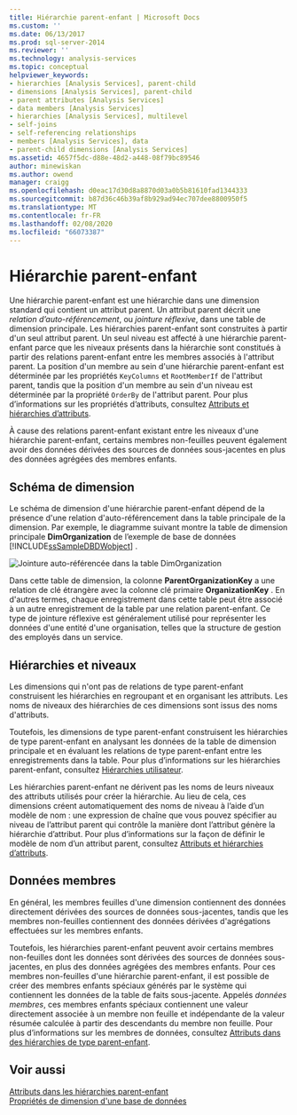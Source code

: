```yaml
---
title: Hiérarchie parent-enfant | Microsoft Docs
ms.custom: ''
ms.date: 06/13/2017
ms.prod: sql-server-2014
ms.reviewer: ''
ms.technology: analysis-services
ms.topic: conceptual
helpviewer_keywords:
- hierarchies [Analysis Services], parent-child
- dimensions [Analysis Services], parent-child
- parent attributes [Analysis Services]
- data members [Analysis Services]
- hierarchies [Analysis Services], multilevel
- self-joins
- self-referencing relationships
- members [Analysis Services], data
- parent-child dimensions [Analysis Services]
ms.assetid: 4657f5dc-d88e-48d2-a448-08f79bc89546
author: minewiskan
ms.author: owend
manager: craigg
ms.openlocfilehash: d0eac17d30d8a8870d03a0b5b81610fad1344333
ms.sourcegitcommit: b87d36c46b39af8b929ad94ec707dee8800950f5
ms.translationtype: MT
ms.contentlocale: fr-FR
ms.lasthandoff: 02/08/2020
ms.locfileid: "66073387"
---
```

# <a name="parent-child-hierarchy"></a>Hiérarchie parent-enfant
  Une hiérarchie parent-enfant est une hiérarchie dans une dimension standard qui contient un attribut parent. Un attribut parent décrit une *relation d’auto-référencement*, ou *jointure réflexive*, dans une table de dimension principale. Les hiérarchies parent-enfant sont construites à partir d'un seul attribut parent. Un seul niveau est affecté à une hiérarchie parent-enfant parce que les niveaux présents dans la hiérarchie sont constitués à partir des relations parent-enfant entre les membres associés à l'attribut parent. La position d'un membre au sein d'une hiérarchie parent-enfant est déterminée par les propriétés `KeyColumns` et `RootMemberIf` de l'attribut parent, tandis que la position d'un membre au sein d'un niveau est déterminée par la propriété `OrderBy` de l'attribut parent. Pour plus d’informations sur les propriétés d’attributs, consultez [Attributs et hiérarchies d’attributs](../multidimensional-models-olap-logical-dimension-objects/attributes-and-attribute-hierarchies.md).  
  
 À cause des relations parent-enfant existant entre les niveaux d'une hiérarchie parent-enfant, certains membres non-feuilles peuvent également avoir des données dérivées des sources de données sous-jacentes en plus des données agrégées des membres enfants.  
  
## <a name="dimension-schema"></a>Schéma de dimension  
 Le schéma de dimension d'une hiérarchie parent-enfant dépend de la présence d'une relation d'auto-référencement dans la table principale de la dimension. Par exemple, le diagramme suivant montre la table de dimension principale **DimOrganization** de l’exemple de base de données [!INCLUDE[ssSampleDBDWobject](../../includes/sssampledbdwobject-md.md)] .  
  
 ![Jointure auto-référencée dans la table DimOrganization](../dev-guide/media/dimorganization.gif "Jointure auto-référencée dans la table DimOrganization")  
  
 Dans cette table de dimension, la colonne **ParentOrganizationKey** a une relation de clé étrangère avec la colonne clé primaire **OrganizationKey** . En d'autres termes, chaque enregistrement dans cette table peut être associé à un autre enregistrement de la table par une relation parent-enfant. Ce type de jointure réflexive est généralement utilisé pour représenter les données d'une entité d'une organisation, telles que la structure de gestion des employés dans un service.  
  
## <a name="hierarchies-and-levels"></a>Hiérarchies et niveaux  
 Les dimensions qui n'ont pas de relations de type parent-enfant construisent les hiérarchies en regroupant et en organisant les attributs. Les noms de niveaux des hiérarchies de ces dimensions sont issus des noms d'attributs.  
  
 Toutefois, les dimensions de type parent-enfant construisent les hiérarchies de type parent-enfant en analysant les données de la table de dimension principale et en évaluant les relations de type parent-enfant entre les enregistrements dans la table. Pour plus d’informations sur les hiérarchies parent-enfant, consultez [Hiérarchies utilisateur](../multidimensional-models-olap-logical-dimension-objects/user-hierarchies.md).  
  
 Les hiérarchies parent-enfant ne dérivent pas les noms de leurs niveaux des attributs utilisés pour créer la hiérarchie. Au lieu de cela, ces dimensions créent automatiquement des noms de niveau à l’aide d’un modèle de nom : une expression de chaîne que vous pouvez spécifier au niveau de l’attribut parent qui contrôle la manière dont l’attribut génère la hiérarchie d’attribut. Pour plus d’informations sur la façon de définir le modèle de nom d’un attribut parent, consultez [Attributs et hiérarchies d’attributs](../multidimensional-models-olap-logical-dimension-objects/attributes-and-attribute-hierarchies.md).  
  
## <a name="data-members"></a>Données membres  
 En général, les membres feuilles d'une dimension contiennent des données directement dérivées des sources de données sous-jacentes, tandis que les membres non-feuilles contiennent des données dérivées d'agrégations effectuées sur les membres enfants.  
  
 Toutefois, les hiérarchies parent-enfant peuvent avoir certains membres non-feuilles dont les données sont dérivées des sources de données sous-jacentes, en plus des données agrégées des membres enfants. Pour ces membres non-feuilles d'une hiérarchie parent-enfant, il est possible de créer des membres enfants spéciaux générés par le système qui contiennent les données de la table de faits sous-jacente. Appelés *données membres*, ces membres enfants spéciaux contiennent une valeur directement associée à un membre non feuille et indépendante de la valeur résumée calculée à partir des descendants du membre non feuille. Pour plus d’informations sur les membres de données, consultez [Attributs dans des hiérarchies de type parent-enfant](parent-child-dimension-attributes.md).  
  
## <a name="see-also"></a>Voir aussi  
 [Attributs dans les hiérarchies parent-enfant](parent-child-dimension-attributes.md)   
 [Propriétés de dimension d'une base de données](../multidimensional-models-olap-logical-dimension-objects/database-dimension-properties.md)  
  
  
